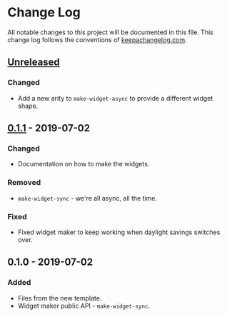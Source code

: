 # Change Log
All notable changes to this project will be documented in this file. This change log follows the conventions of [keepachangelog.com](http://keepachangelog.com/).

## [Unreleased]
### Changed
- Add a new arity to `make-widget-async` to provide a different widget shape.

## [0.1.1] - 2019-07-02
### Changed
- Documentation on how to make the widgets.

### Removed
- `make-widget-sync` - we're all async, all the time.

### Fixed
- Fixed widget maker to keep working when daylight savings switches over.

## 0.1.0 - 2019-07-02
### Added
- Files from the new template.
- Widget maker public API - `make-widget-sync`.

[Unreleased]: https://github.com/your-name/understand-ring-handler/compare/0.1.1...HEAD
[0.1.1]: https://github.com/your-name/understand-ring-handler/compare/0.1.0...0.1.1
